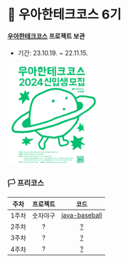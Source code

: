 # 🚀 우아한테크코스 6기

#### [우아한테크코스](https://woowacourse.github.io) 프로젝트 보관
 - 기간: 23.10.19. ~ 22.11.15.

<img src=/image/image.png width="40%" height="40%" />

### 🏳 프리코스
|  주차 |        프로젝트         |                                             코드                                            |
|:-----:|:----------------------:|:-------------------------------------------------------------------------------------------:|
| 1주차 |        숫자야구        |                 [java-baseball](https://github.com/Dreaming-J/java-baseball-6)                 |
| 2주차 |           ?           |                    [?]()                    |
| 3주차 |           ?           |                    [?]()                    |
| 4주차 |           ?           |                    [?]()                    |